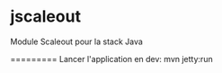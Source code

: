 jscaleout
=========

Module Scaleout pour la stack Java

=========
Lancer l'application en dev: mvn jetty:run